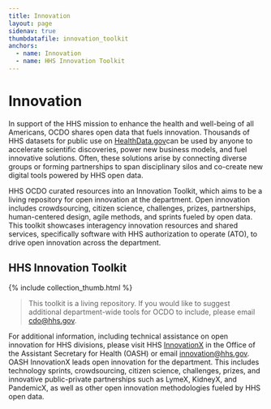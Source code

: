 ```yaml
---
title: Innovation
layout: page
sidenav: true
thumbdatafile: innovation_toolkit
anchors:
  - name: Innovation
  - name: HHS Innovation Toolkit
---
```


# Innovation

In support of the HHS mission to enhance the health and well-being of all Americans, OCDO shares open data that fuels innovation. Thousands of HHS datasets for public use on [HealthData.gov](healthdata.gov)can be used by anyone to accelerate scientific discoveries, power new business models, and fuel innovative solutions.  Often, these solutions arise by connecting diverse groups or forming partnerships to span disciplinary silos and co-create new digital tools powered by HHS open data. 

HHS OCDO curated resources into an Innovation Toolkit, which aims to be a living repository for open innovation at the department. Open innovation includes crowdsourcing, citizen science, challenges, prizes, partnerships, human-centered design, agile methods, and sprints fueled by open data. This toolkit showcases interagency innovation resources and shared services, specifically software with HHS authorization to operate (ATO), to drive open innovation across the department.

## HHS Innovation Toolkit

{% include collection_thumb.html %}

> This toolkit is a living repository. If you would like to suggest additional department-wide tools for OCDO to include, please email [cdo@hhs.gov](mailto:cdo@hhs.gov). 

For additional information, including technical assistance on open innovation for HHS divisions, please visit HHS [InnovationX](https://www.hhs.gov/ash/osm/innovationx/index.html) in the Office of the Assistant Secretary for Health (OASH) or email [innovation@hhs.gov](mailto:innovation@hhs.gov). OASH InnovationX leads open innovation for the department. This includes technology sprints, crowdsourcing, citizen science, challenges, prizes, and innovative public-private partnerships such as LymeX, KidneyX, and PandemicX, as well as other open innovation methodologies fueled by HHS open data.
